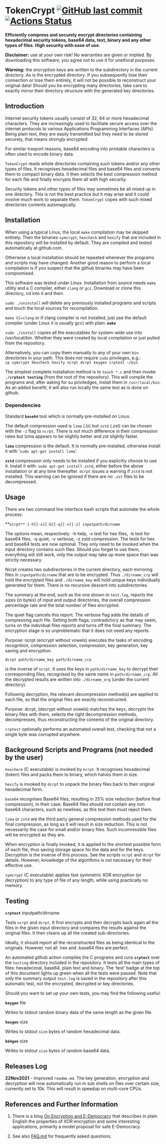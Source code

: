 # TokenCrypt [<img alt="GitHub last commit" src="https://img.shields.io/github/last-commit/liborty/tokencrypt/HEAD?logo=github">](https://github.com/liborty/tokencrypt) [![Actions Status](https://github.com/liborty/TokenCrypt/workflows/test/badge.svg)](https://github.com/liborty/TokenCrypt/actions) 

**Efficiently compress and securely encrypt directories containing  hexadecimal security tokens, base64 data, text, binary and any other types of files. High security with ease of use.**

**Disclaimer:** use at your own risk! No warranties are given or implied. By downloading this software, you agree not to use it for unethical purposes.

**Warning:** the encryption keys are written to the subdirectory in the current directory. As is the encrypted directory. If you subsequently lose their connection or lose them entirely, it will not be possible to reconstruct your original data! Should you be encrypting many directories, take care to exactly mirror their directory structure with the generated key directories.

## Introduction

Internet security tokens usually consist of 32, 64 or more hexadecimal characters. 
They are increasingly used to facilitate secure access over the internet protocols
to various Applications Programming Interfaces (APIs). Being plain text,
they are easily transmitted but they need to be stored securely,
that means strongly encrypted.

For similar trasport reasons, base64 encoding into printable characters is often used to encode binary data.

`TokenCrypt` reads whole directories containing such tokens and/or any other types of files. It recognises hexadecimal files and base64 files and converts them to compact binary data. It then selects the best compression method for each file and finally encrypts them all with high security.

Security tokens and other types of files may sometimes be
all mixed up in one directory. This is not the best practice but
it may arise and it could involve much work to separate them.
`TokenCrypt` copes with such mixed directories contents automagically.

## Installation

When using a typical Linux, the local `make` compilation may be skipped entirely. Then the binaries `symcrypt`, `hexcheck` and `hexify` that are included in this repository will be installed by default. They are compiled and tested automatically at github.com.

Otherwise a local installation should be repeated whenever the programs and scripts may have changed. Another good reason to perform a local compilation is if you suspect that the github binaries may have been compromised.

This software was tested under Linux. Installation from source needs `make` utility and a C compiler, either `clang` or `gcc`. Download or clone this directory, cd into it and then:

`sudo ./uninstall` will delete any previously installed programs and scripts and touch the local sources for recompilation.

`make CC=clang` or if clang compiler is not installed, just use the default compiler (under Linux it is usually gcc) with plain: **`make`**

`sudo ./install` copies all the executables for system-wide use into /usr/local/bin. Whether they were created by local compilation or just pulled from the repository. 

Alternatively, you can copy them manually to any of your own `bin` directories in your path. This does not require `sudo` privileges, e.g.:  
`cp symcrypt hexcheck hexify ncrpt dcrpt keygen crptest ~/bin`

The simplest complete installation method is to `touch *.c` and then invoke **`./crptest testing`** (from the root of the repository). This will compile the programs and, after asking for su priviledges, install them in `/usr/local/bin`.
As an added benefit, it will also run locally the same test as is done on github.

### Dependencies

Standard  **`base64`** tool which is normally pre-installed on Linux.

The default compression used is `lzma` (.lz) but `zstd` (.zst) can be chosen with the `-z` flag to `ncrpt`.
There is not much difference in their compression rates but lzma
appears to be slightly better and zst slightly faster.

**`lzma`** compression is the default. It is normally pre-installed, otherwise install it with '`sudo apt-get install lzma`'.
  
**`zstd`** compression only needs to be installed if you explicitly choose to use it. Install it with: `sudo apt-get install zstd`, either before the above installation or at any time thereafter. `dcrpt` issues a warning if `zstd` is not installed. This warning can be ignored if there are no `.zst` files to be decompressed.

## Usage

There are two command line interface bash scripts that automate the whole process:

**`ncrpt** [-h][-x][-b][-q][-v][-z] inputpath/dirname`

The options mean, respectively: -h help, -x test for hex files, -b test for base64 files, -q quiet, -v verbose, -z zstd compression. The tests for hex and base64 tests are now optional.  They only need to be invoked when the input directory contains such files. Should you forget to use them, everything will still work, only the output may take up more space than was strictly necessary.

Ncrpt creates two subdirectories in the current directory, each mirroring files in `inputpath/dirname`  that are to be encrypted. Thus `./dirname_crp` will hold the encrypted files and  `./dirname_key` will hold unique keys individually generated for them. There is no recursive descent into subdirectories.

The summary at the end, such as the one shown in `test.log`, reports the sizes (in bytes) of input and output directories, the overall compression percentage rate and the total number of files encrypted.

The quiet flag cancels this report.
The verbose flag adds the details of compressing each file. Setting both
flags, contradictory as that may seem, turns on the individual files reports and
turns off the final summary. The encryption stage is so unproblematic that it does not need any reports.

Purpose: ncrpt (encrypt without vowels) executes the tasks of encoding recognition, compression selection, compression, key generation, key saving and encryption.

`dcrpt path/dirname_key path/dirname_crp`

is the inverse of `ncrpt`. It uses the keys in  `path/dirname_key` to decrypt
their corresponding files, recognised by the same name in `path/dirname_crp`.
All the decrypted results are written into `./dirname_org` (under the current directory).

Following decryption, the relevant decompression method(s) are applied to each file, so that the original files are exactly reconstructed.

Purpose: dcrpt, (decrypt without vowels) matches the keys, decrypts the binary files with them, selects the right decompression methods, decompresses, thus reconstructing the contents of the original directory.

`crptest` optionally performs an automated overall test, checking that not a single byte was corrupted anywhere.

## Background Scripts and Programs (not needed by the user)

`hexcheck` (C executable) is invoked by `ncrpt`. It recognises hexadecimal (token) files and packs them to binary, which halves them in size.

`hexify` is invoked by `dcrpt` to unpack the binary files back to their original hexadecimal form.

`base64` recognises Base64 files, resulting in 25% size reduction (before final compression),  in their case. Base64 files should not contain any non base64 characters, such as newlines, as this test then must reject  them.

`lzma` or `zstd` are the third party general compression methods used for the final compression, as long as it will result in size reduction. This is not necessarily the case for small and/or binary files. Such incomressible files will be encrypted as they are.

When encryption is finally invoked, it is applied to the shortest possible form of each file, thus saving storage space for the data and for the keys. Decryption is the inverse of this process. See the scripts `ncrpt` and `dcrpt` for details. However, knowledge of the algorithms is not necessary for their effective use.

`symcrypt` (C executable) applies fast symmetric XOR encryption (or decryption) to any type of file of any length, while using practically no memory.


## Testing

**`crptest`** inputpath/dirname 

Tests `ncrpt` and `dcrpt`. It first encrypts and then decrypts back again
all the files in the given input directory and compares the results against the original files.
It then cleans up all the created sub-directories.

Ideally, it should report all the reconstructed files as being identical to the originals. However, not all .hex and .base64 files are perfect.

An automated github action compiles the C programs and runs **`crptest`** over the `testing` directory included in the repository.
It tests all the main types of files: hexadecimal, base64, plain text and binary. 
The 'test' badge at the top of this document lights up green 
when all the tests were passed. Note that only the summary output `test.log` is saved in the repository after this automatic test, not the encrypted, decrypted or key directories.

Should you want to set up your own tests, you  may find the following useful:

**`keygen`** file

Writes to stdout random binary data of the same length as the given file.

**`hexgen`** size

Writes to stdout `size` bytes of random hexadecimal data.

**`b64gen`** size

Writes to stdout `size` bytes of random base64 data.

## Releases Log

**22Nov2021** - Improved `readme.md`. The key generation, encryption and decryption will now automatically run in sub shells on files over certain size, currently set to 10k. This will result in speedup on multi-core CPUs.

## References and Further Information

1. There is a blog [On Encryption and E-Democracy](https://oldmill.cz/2020-06-10-crypt.html) that describes in plain English the properties of XOR encryption and some interesting applications, primarily a model proposal for safe E-Democracy.
  
1. See also [FAQ.md](https://github.com/liborty/TokenCrypt/blob/master/FAQ.md) for frequently asked questions.
